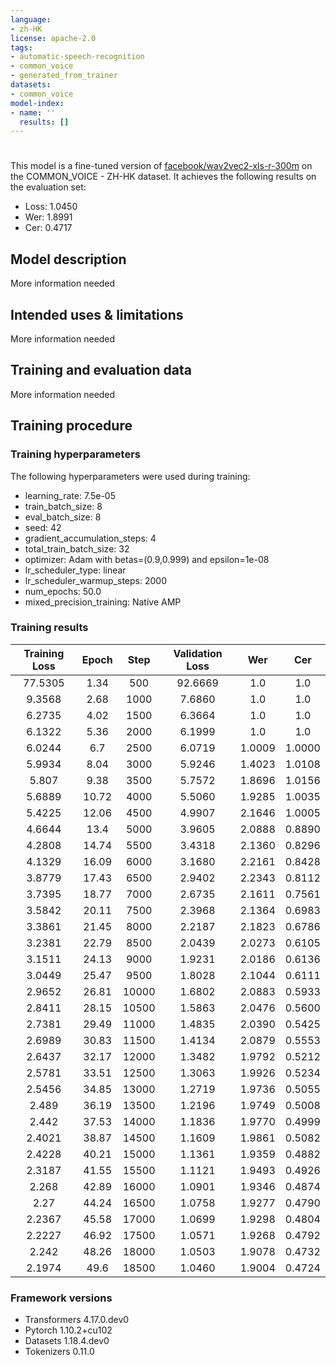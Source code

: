 ```yaml
---
language:
- zh-HK
license: apache-2.0
tags:
- automatic-speech-recognition
- common_voice
- generated_from_trainer
datasets:
- common_voice
model-index:
- name: ''
  results: []
---
```


<!-- This model card has been generated automatically according to the information the Trainer had access to. You
should probably proofread and complete it, then remove this comment. -->

# 

This model is a fine-tuned version of [facebook/wav2vec2-xls-r-300m](https://huggingface.co/facebook/wav2vec2-xls-r-300m) on the COMMON_VOICE - ZH-HK dataset.
It achieves the following results on the evaluation set:
- Loss: 1.0450
- Wer: 1.8991
- Cer: 0.4717

## Model description

More information needed

## Intended uses & limitations

More information needed

## Training and evaluation data

More information needed

## Training procedure

### Training hyperparameters

The following hyperparameters were used during training:
- learning_rate: 7.5e-05
- train_batch_size: 8
- eval_batch_size: 8
- seed: 42
- gradient_accumulation_steps: 4
- total_train_batch_size: 32
- optimizer: Adam with betas=(0.9,0.999) and epsilon=1e-08
- lr_scheduler_type: linear
- lr_scheduler_warmup_steps: 2000
- num_epochs: 50.0
- mixed_precision_training: Native AMP

### Training results

| Training Loss | Epoch | Step  | Validation Loss | Wer    | Cer    |
|:-------------:|:-----:|:-----:|:---------------:|:------:|:------:|
| 77.5305       | 1.34  | 500   | 92.6669         | 1.0    | 1.0    |
| 9.3568        | 2.68  | 1000  | 7.6860          | 1.0    | 1.0    |
| 6.2735        | 4.02  | 1500  | 6.3664          | 1.0    | 1.0    |
| 6.1322        | 5.36  | 2000  | 6.1999          | 1.0    | 1.0    |
| 6.0244        | 6.7   | 2500  | 6.0719          | 1.0009 | 1.0000 |
| 5.9934        | 8.04  | 3000  | 5.9246          | 1.4023 | 1.0108 |
| 5.807         | 9.38  | 3500  | 5.7572          | 1.8696 | 1.0156 |
| 5.6889        | 10.72 | 4000  | 5.5060          | 1.9285 | 1.0035 |
| 5.4225        | 12.06 | 4500  | 4.9907          | 2.1646 | 1.0005 |
| 4.6644        | 13.4  | 5000  | 3.9605          | 2.0888 | 0.8890 |
| 4.2808        | 14.74 | 5500  | 3.4318          | 2.1360 | 0.8296 |
| 4.1329        | 16.09 | 6000  | 3.1680          | 2.2161 | 0.8428 |
| 3.8779        | 17.43 | 6500  | 2.9402          | 2.2343 | 0.8112 |
| 3.7395        | 18.77 | 7000  | 2.6735          | 2.1611 | 0.7561 |
| 3.5842        | 20.11 | 7500  | 2.3968          | 2.1364 | 0.6983 |
| 3.3861        | 21.45 | 8000  | 2.2187          | 2.1823 | 0.6786 |
| 3.2381        | 22.79 | 8500  | 2.0439          | 2.0273 | 0.6105 |
| 3.1511        | 24.13 | 9000  | 1.9231          | 2.0186 | 0.6136 |
| 3.0449        | 25.47 | 9500  | 1.8028          | 2.1044 | 0.6111 |
| 2.9652        | 26.81 | 10000 | 1.6802          | 2.0883 | 0.5933 |
| 2.8411        | 28.15 | 10500 | 1.5863          | 2.0476 | 0.5600 |
| 2.7381        | 29.49 | 11000 | 1.4835          | 2.0390 | 0.5425 |
| 2.6989        | 30.83 | 11500 | 1.4134          | 2.0879 | 0.5553 |
| 2.6437        | 32.17 | 12000 | 1.3482          | 1.9792 | 0.5212 |
| 2.5781        | 33.51 | 12500 | 1.3063          | 1.9926 | 0.5234 |
| 2.5456        | 34.85 | 13000 | 1.2719          | 1.9736 | 0.5055 |
| 2.489         | 36.19 | 13500 | 1.2196          | 1.9749 | 0.5008 |
| 2.442         | 37.53 | 14000 | 1.1836          | 1.9770 | 0.4999 |
| 2.4021        | 38.87 | 14500 | 1.1609          | 1.9861 | 0.5082 |
| 2.4228        | 40.21 | 15000 | 1.1361          | 1.9359 | 0.4882 |
| 2.3187        | 41.55 | 15500 | 1.1121          | 1.9493 | 0.4926 |
| 2.268         | 42.89 | 16000 | 1.0901          | 1.9346 | 0.4874 |
| 2.27          | 44.24 | 16500 | 1.0758          | 1.9277 | 0.4790 |
| 2.2367        | 45.58 | 17000 | 1.0699          | 1.9298 | 0.4804 |
| 2.2227        | 46.92 | 17500 | 1.0571          | 1.9268 | 0.4792 |
| 2.242         | 48.26 | 18000 | 1.0503          | 1.9078 | 0.4732 |
| 2.1974        | 49.6  | 18500 | 1.0460          | 1.9004 | 0.4724 |


### Framework versions

- Transformers 4.17.0.dev0
- Pytorch 1.10.2+cu102
- Datasets 1.18.4.dev0
- Tokenizers 0.11.0
